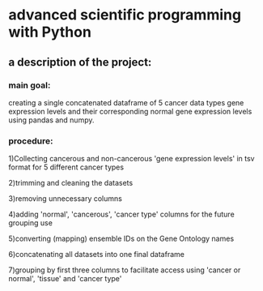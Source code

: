 # advanced scientific programming with Python

## a description of the project:

### main goal:
creating a single concatenated dataframe of 5 cancer data types gene expression levels and their corresponding normal gene expression levels using pandas and numpy.

### procedure:
1)Collecting cancerous and non-cancerous 'gene expression levels' in tsv format for 5 different cancer types

2)trimming and cleaning the datasets

3)removing unnecessary columns

4)adding 'normal', 'cancerous', 'cancer type' columns for the future grouping use

5)converting (mapping) ensemble IDs on the Gene Ontology names

6)concatenating all datasets into one final dataframe

7)grouping by first three columns to facilitate access using 'cancer or normal', 'tissue' and 'cancer type'
